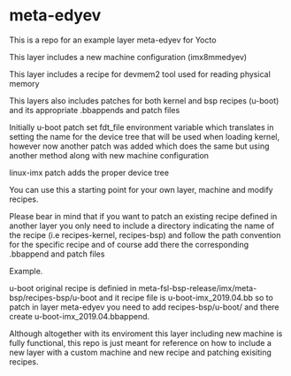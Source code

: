 # meta-edyev

This is a repo for an example layer meta-edyev for Yocto 

This layer includes a new machine configuration (imx8mmedyev)

This layer includes a recipe for devmem2 tool used for reading physical memory

This layers also includes patches for both kernel and bsp recipes (u-boot) and its appropriate .bbappends and patch files

Initially u-boot patch set fdt_file environment variable which translates in setting the name for the device tree that will be used when loading kernel, however now another patch was added which does the same but using another method along with new machine configuration

linux-imx patch adds the proper device tree

You can use this a starting point for your own layer, machine and modify recipes.

Please bear in mind that if you want to patch an existing recipe defined in another layer you only need to include a directory indicating the name of the recipe (i.e recipes-kernel, recipes-bsp) and follow the path convention for the specific recipe and of course add there the corresponding .bbappend and patch files

Example.

u-boot original recipe is definied in meta-fsl-bsp-release/imx/meta-bsp/recipes-bsp/u-boot and it recipe file is u-boot-imx_2019.04.bb so to patch in layer meta-edyev you need to add recipes-bsp/u-boot/ and there create u-boot-imx_2019.04.bbappend.

Although altogether with its enviroment this layer including new machine is fully functional, this repo is just meant for reference on how to include a new layer with a custom machine and new recipe and patching exisiting recipes.

